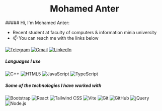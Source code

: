 <h1 align = "center">Mohamed Anter</h1>
##### Hi, I'm Mohamed Anter:

-  Recent student at faculty of computers & information minia university
- :mailbox: You can reach me with the links below

[![Telegram](https://img.shields.io/badge/-TELEGRAM-2CA5E0?style=for-the-badge&logo=telegram&logoColor=white)](https://t.me/Eng_anter19)
[![Gmail](https://img.shields.io/badge/-GMAIL-D14836?style=for-the-badge&logo=gmail&logoColor=white)](mailto:mohamedanter192004@gmail.com)
[![LinkedIn](https://img.shields.io/badge/-LINKEDIN-0077B5?style=for-the-badge&logo=linkedin&logoColor=white)](https://www.linkedin.com/in/mohamed-anter-59169b249/)

##### Languages I use

![C++](https://img.shields.io/badge/-C++-000000?style=flat&logo=c%2B%2B)
![HTML5](https://img.shields.io/badge/-HTML5-000000?style=flat&logo=html5)
![JavaScript](https://img.shields.io/badge/-JavaScript-000000?style=flat&logo=javascript)
![TypeScript](https://img.shields.io/badge/-TypeScript-000000?style=flat&logo=typescript)

##### Some of the technologies I have worked with
![Bootstrap](https://img.shields.io/badge/bootstrap-222222?style=flat&logo=bootstrap&logoColor=339933)
![React](https://img.shields.io/badge/-React-222222?style=flat&logo=React&logoColor=61DAFB)
![Tailwind CSS](https://img.shields.io/badge/tailwindcss-222222?style=flat&logo=Tailwind%20CSS&logoColor=blue)
![Vite](https://img.shields.io/badge/vite-222222?style=flat&logo=vite&logoColor=yellow)
![Git](https://img.shields.io/badge/-Git-222222?style=flat&logo=git&logoColor=F05032)
![GitHub](https://img.shields.io/badge/-GitHub-222222?style=flat&logo=github&logoColor=181717)
![jQuery](https://img.shields.io/badge/-jQuery-222222?style=flat&logo=jQuery&logoColor=0769AD)
![Node.js](https://img.shields.io/badge/-Node.js-222222?style=flat&logo=node.js&logoColor=339933)



